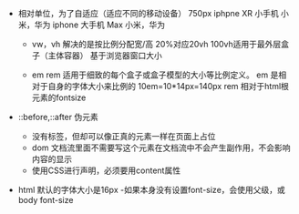 - 相对单位，为了自适应（适应不同的移动设备）
    750px
  iphpne XR 小手机
  小米，华为
  iphone 大手机 Max
  小米，华为
  - vw，vh 解决的是按比例分配宽/高  20%对应20vh    100vh适用于最外层盒子（主体容器）  基于浏览器窗口大小

  - em  rem   适用于细致的每个盒子或盒子模型的大小等比例定义。
    em 是相对于自身的字体大小来比例的
    10em=10*14px=140px
    rem 相对于html根元素的fontsize

- ::before,::after 伪元素
  - 没有标签，但却可以像正真的元素一样在页面上占位
  - dom 文档流里面不需要写这个元素在文档流中不会产生副作用，不会影响内容的显示
  - 使用CSS进行声明，必须要用content属性

- html 默认的字体大小是16px
   -如果本身没有设置font-size，会使用父级，或body font-size
